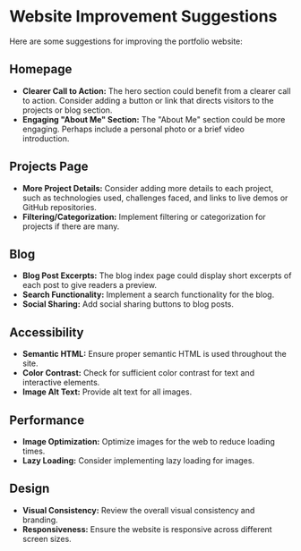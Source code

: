 # Website Improvement Suggestions

Here are some suggestions for improving the portfolio website:

## Homepage

*   **Clearer Call to Action:** The hero section could benefit from a clearer call to action. Consider adding a button or link that directs visitors to the projects or blog section.
*   **Engaging "About Me" Section:** The "About Me" section could be more engaging. Perhaps include a personal photo or a brief video introduction.

## Projects Page

*   **More Project Details:** Consider adding more details to each project, such as technologies used, challenges faced, and links to live demos or GitHub repositories.
*   **Filtering/Categorization:** Implement filtering or categorization for projects if there are many.

## Blog

*   **Blog Post Excerpts:** The blog index page could display short excerpts of each post to give readers a preview.
*   **Search Functionality:** Implement a search functionality for the blog.
*   **Social Sharing:** Add social sharing buttons to blog posts.

## Accessibility

*   **Semantic HTML:** Ensure proper semantic HTML is used throughout the site.
*   **Color Contrast:** Check for sufficient color contrast for text and interactive elements.
*   **Image Alt Text:** Provide alt text for all images.

## Performance

*   **Image Optimization:** Optimize images for the web to reduce loading times.
*   **Lazy Loading:** Consider implementing lazy loading for images.

## Design

*   **Visual Consistency:** Review the overall visual consistency and branding.
*   **Responsiveness:** Ensure the website is responsive across different screen sizes.
